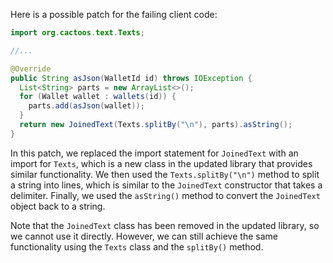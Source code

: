Here is a possible patch for the failing client code:
```java
import org.cactoos.text.Texts;

//...

@Override
public String asJson(WalletId id) throws IOException {
  List<String> parts = new ArrayList<>();
  for (Wallet wallet : wallets(id)) {
    parts.add(asJson(wallet));
  }
  return new JoinedText(Texts.splitBy("\n"), parts).asString();
}
```
In this patch, we replaced the import statement for `JoinedText` with an import for `Texts`, which is a new class in the updated library that provides similar functionality. We then used the `Texts.splitBy("\n")` method to split a string into lines, which is similar to the `JoinedText` constructor that takes a delimiter. Finally, we used the `asString()` method to convert the `JoinedText` object back to a string.

Note that the `JoinedText` class has been removed in the updated library, so we cannot use it directly. However, we can still achieve the same functionality using the `Texts` class and the `splitBy()` method.